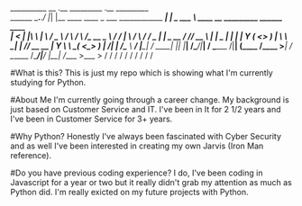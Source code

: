 __________          __  .__                    _________                      .__      _________                                    
\______   \___.__._/  |_|  |__   ____   ____   \_   ___ \____________    _____|  |__   \_   ___ \  ____  __ _________  ______ ____  
 |     ___<   |  |\   __\  |  \ /  _ \ /    \  /    \  \/\_  __ \__  \  /  ___/  |  \  /    \  \/ /  _ \|  |  \_  __ \/  ___// __ \ 
 |    |    \___  | |  | |   Y  (  <_> )   |  \ \     \____|  | \// __ \_\___ \|   Y  \ \     \___(  <_> )  |  /|  | \/\___ \\  ___/ 
 |____|    / ____| |__| |___|  /\____/|___|  /  \______  /|__|  (____  /____  >___|  /  \______  /\____/|____/ |__|  /____  >\___  >
           \/                \/            \/          \/            \/     \/     \/          \/                         \/     \/ 


#What is this?
This is just my repo which is showing what I'm currently studying for Python.

#About Me
I'm currently going through a career change. My background is just based on Customer Service and IT. 
I've been in It for 2 1/2 years and I've been in Customer Service for 3+ years. 

#Why Python?
Honestly I've always been fascinated with Cyber Security and as well I've been interested in creating my own Jarvis (Iron Man reference).

#Do you have previous coding experience?
I do, I've been coding in Javascript for a year or two but it really didn't grab my attention as much as Python did. I'm really exicted on my future projects with Python.